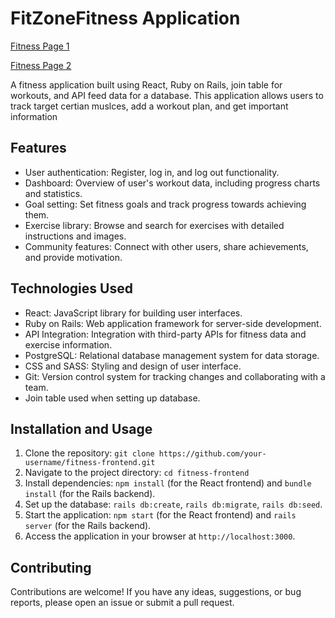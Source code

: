 
# FitZoneFitness Application

[Fitness Page 1](https://github.com/dallinforsyth/fitness-frontend/assets/122250064/e873c01a-e474-4c42-a287-70bd21863560)

[Fitness Page 2](https://github.com/dallinforsyth/fitness-frontend/assets/122250064/90b883d4-1d0a-43c1-ab8d-9b079c113eeb)


A fitness application built using React, Ruby on Rails, join table for workouts, and API feed data for a database. This application allows users to track target certian muslces, add a workout plan, and get important information

## Features

- User authentication: Register, log in, and log out functionality.
- Dashboard: Overview of user's workout data, including progress charts and statistics.
- Goal setting: Set fitness goals and track progress towards achieving them.
- Exercise library: Browse and search for exercises with detailed instructions and images.
- Community features: Connect with other users, share achievements, and provide motivation.

## Technologies Used

- React: JavaScript library for building user interfaces.
- Ruby on Rails: Web application framework for server-side development.
- API Integration: Integration with third-party APIs for fitness data and exercise information.
- PostgreSQL: Relational database management system for data storage.
- CSS and SASS: Styling and design of user interface.
- Git: Version control system for tracking changes and collaborating with a team.
- Join table used when setting up database.

## Installation and Usage

1. Clone the repository: `git clone https://github.com/your-username/fitness-frontend.git`
2. Navigate to the project directory: `cd fitness-frontend`
3. Install dependencies: `npm install` (for the React frontend) and `bundle install` (for the Rails backend).
4. Set up the database: `rails db:create`, `rails db:migrate`, `rails db:seed`.
5. Start the application: `npm start` (for the React frontend) and `rails server` (for the Rails backend).
6. Access the application in your browser at `http://localhost:3000`.

## Contributing

Contributions are welcome! If you have any ideas, suggestions, or bug reports, please open an issue or submit a pull request.

